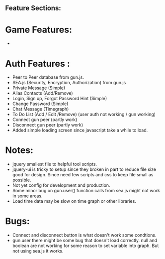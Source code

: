 

## Feature Sections:

# Game Features:
 * 

# Auth Features :
 * Peer to Peer database from gun.js.
 * SEA.js (Security, Encryption, Authorization) from gun.js
 * Private Message (Simple)
 * Alias Contacts (Add/Remove)
 * Login, Sign up, Forgot Password Hint (Simple)
 * Change Password (Simple)
 * Chat Message (Timegraph)
 * To Do List (Add / Edit /Remove) (user auth not working / gun working)
 * Connect gun peer (partly work)
 * Disconnect gun peer (partly work)
 * Added simple loading screen since javascript take a while to load.

# Notes:
 * jquery smallest file to helpful tool scripts.
 * jquery-ui is tricky to setup since they broken in part to reduce file size good for design. Since need few scripts and css to keep file small as possible.
 * Not yet config for development and production.
 * Some minor bug on gun.user() function calls from sea.js might not work in some areas.
 * Load time data may be slow on time graph or other libraries.

# Bugs:
 * Connect and disconnect button is what doesn't work some condtions.
 * gun.user there might be some bug that doesn't load correctly. null and boolean are not working for some reason to set variable into graph. But not using sea.js it works.